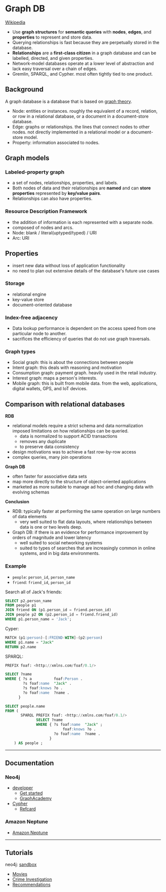 # Graph DB

[Wikipedia](https://en.wikipedia.org/wiki/Graph_database)

- Use **graph structures** for **semantic queries** with **nodes**, **edges**, and **properties** to represent and store data.  
- Querying relationships is fast because they are perpetually stored in the database.  
- **Relationships** are a **first-class citizen** in a graph database and can be labelled, directed, and given properties.
- Network-model databases operate at a lower level of abstraction and lack easy traversal over a chain of edges.
- Gremlin, SPARQL, and Cypher. most often tightly tied to one product.

## Background

A graph database is a database that is based on [graph theory](https://en.wikipedia.org/wiki/Graph_theory). 

- Node: entities or instances. roughly the equivalent of a record, relation, or row in a relational database, or a document in a document-store database.
- Edge: graphs or relationships. the lines that connect nodes to other nodes. not directly implemented in a relational model or a document-store model.
- Property: information associated to nodes.

## Graph models

### Labeled-property graph

- a set of nodes, relationships, properties, and labels.
- Both nodes of data and their relationships are **named** and can **store properties** represented by **key/value pairs**. 
- Relationships can also have properties.

### Resource Description Framework

- the addition of information is each represented with a separate node.
- composed of nodes and arcs. 
- Node: blank / literal(uptyped/typed) / URI
- Arc: URI

## Properties

- insert new data without loss of application functionality
- no need to plan out extensive details of the database's future use cases

### Storage

- relational engine
- key-value store
- document-oriented database

### Index-free adjacency

- Data lookup performance is dependent on the access speed from one particular node to another.
- sacrifices the efficiency of queries that do not use graph traversals.

### Graph types

- Social graph: this is about the connections between people
- Intent graph: this deals with reasoning and motivation
- Consumption graph: payment graph. heavily used in the retail industry.
- Interest graph: maps a person's interests. 
- Mobile graph: this is built from mobile data. from the web, applications, digital wallets, GPS, and IoT devices.

## Comparison with relational databases

**RDB**

- relational models require a strict schema and data normalization imposed limitations on how relationships can be queried.
  - data is normalized to support ACID transactions
  - removes any duplicate
  - to preserve data consistency
- design motivations was to achieve a fast row-by-row access
- complex queries, many join operations

**Graph DB**

- often faster for associative data sets
- map more directly to the structure of object-oriented applications
- marketed as more suitable to manage ad hoc and changing data with evolving schemas

**Conclusion**

- RDB: typically faster at performing the same operation on large numbers of data elements
  - very well suited to flat data layouts, where relationships between data is one or two levels deep.
- Graph DB: if there is an evidence for performance improvement by orders of magnitude and lower latency
  - well suited to social networking systems
  - suited to types of searches that are increasingly common in online systems, and in big data environments.

### Example

- `people`: `person_id`, `person_name`
- `friend`: `friend_id`, `person_id`

Search all of Jack's friends:

```sql
SELECT p2.person_name 
FROM people p1 
JOIN friend ON (p1.person_id = friend.person_id)
JOIN people p2 ON (p2.person_id = friend.friend_id)
WHERE p1.person_name = 'Jack';
```

Cyper:

```sql
MATCH (p1:person)-[:FRIEND-WITH]-(p2:person)
WHERE p1.name = "Jack"
RETURN p2.name
```

SPARQL:

```sql
PREFIX foaf: <http://xmlns.com/foaf/0.1/>

SELECT ?name
WHERE { ?s a          foaf:Person . 
        ?s foaf:name  "Jack" . 
        ?s foaf:knows ?o . 
        ?o foaf:name  ?name . 
      }
```

```sql
SELECT people.name
FROM (
       SPARQL PREFIX foaf: <http://xmlns.com/foaf/0.1/>
              SELECT ?name
              WHERE { ?s foaf:name  "Jack" ; 
                          foaf:knows ?o .
                      ?o foaf:name  ?name .
                    }
    ) AS people ;
```

---

## Documentation

### Neo4j

- [developer](https://neo4j.com/developer/)
  - [Get started](https://neo4j.com/developer/get-started)
  - [GraphAcademy](https://neo4j.com/graphacademy)
- [Cypher](https://neo4j.com/docs/cypher-manual/current/)
  - [Refcard](https://neo4j.com/docs/cypher-refcard/current/)

### Amazon Neptune

- [Amazon Neptune](https://aws.amazon.com/neptune)

---

## Tutorials

neo4j: [sandbox](https://sandbox.neo4j.com)

- [Movies](tutorials/movies/README.md)
- [Crime Investigation](tutorials/crime-investigation/README.md)
- [Recommendations](tutorials/recommendations/README.md)